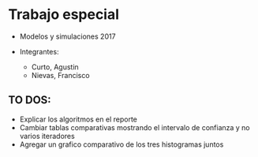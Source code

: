 # Trabajo especial

- Modelos y simulaciones 2017

- Integrantes:
    * Curto, Agustin
    * Nievas, Francisco

## TO DOS:

- Explicar los algoritmos en el reporte
- Cambiar tablas comparativas mostrando el intervalo de confianza y no varios iteradores
- Agregar un grafico comparativo de los tres histogramas juntos 
